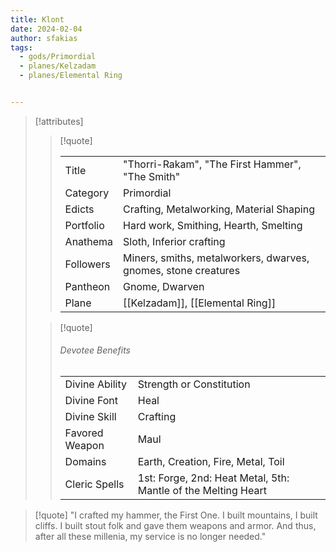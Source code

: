 ```yaml
---
title: Klont
date: 2024-02-04
author: sfakias
tags:
  - gods/Primordial
  - planes/Kelzadam
  - planes/Elemental Ring


---
```

> [!attributes]
> 
> > [!quote]
> >
> > | | |
> > | --- | --- |
> > | Title | "Thorri-Rakam", "The First Hammer", "The Smith" |
> > | Category | Primordial |
> > | Edicts | Crafting, Metalworking, Material Shaping |
> > | Portfolio | Hard work, Smithing, Hearth, Smelting  |
> > | Anathema | Sloth, Inferior crafting |
> > | Followers | Miners, smiths, metalworkers, dwarves, gnomes, stone creatures |
> > | Pantheon | Gnome, Dwarven |
> > | Plane | [[Kelzadam]], [[Elemental Ring]] |
>
> > [!quote]
> > 
> > ###### Devotee Benefits
> > | | |
> > | --- | --- |
> > | Divine Ability | Strength or Constitution |
> > | Divine Font | Heal |
> > | Divine Skill | Crafting |
> > | Favored Weapon | Maul |
> > | Domains | Earth, Creation, Fire, Metal, Toil |
> > | Cleric Spells | 1st: Forge, 2nd: Heat Metal, 5th: Mantle of the Melting Heart |

> [!quote] 
>"I crafted my hammer, the First One. I built mountains, I built cliffs. I built stout folk and gave them weapons and armor. And thus, after all these millenia, my service is no longer needed."
